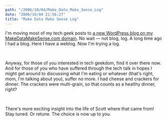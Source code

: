 ```yaml
---
path: "/2006/10/04/Make_Data_Make_Sense_Log" 
date: "2006/10/04 21:56:27" 
title: "Make Data Make Sense Log" 
---
```

<p>I'm moving most of my tech geek posts to <a href="http://log.makedatamakesense.com/">a new WordPress blog on my MakeDataMakeSense.com domain</a>. No wait &#8212; not blog, log. A long time ago I had a blog. Here I have a weblog. Now I'm trying a log.</p><br><p>Anyway, for those of you interested in tech geekdom, find it over there now. And for those of you who have suffered through the tech talk in hopes I might get around to discussing what I'm eating or whatever (that's right, mom, I'm talking about you), suffer no more. I had cheese and crackers for dinner. The crackers were multi-grain, so that counts as a healthy dinner, right?</p><br><p>There's more exciting insight into the life of Scott where that came from! Stay tuned. Or retune. The choice is now up to you.</p>